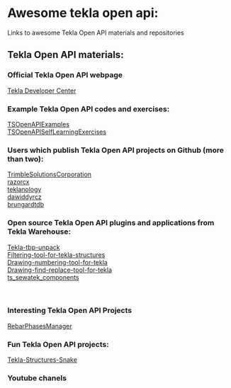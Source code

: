 # Awesome tekla open api:
Links to awesome Tekla Open API materials and repositories

## Tekla Open API materials:

### Official Tekla Open API webpage
[Tekla Developer Center](https://developer.tekla.com/)

### Example Tekla Open API codes and exercises:
[TSOpenAPIExamples](https://github.com/TrimbleSolutionsCorporation/TSOpenAPIExamples)  
[TSOpenAPISelfLearningExercises](https://github.com/TrimbleSolutionsCorporation/TSOpenAPISelfLearningExercises)  

### Users which publish Tekla Open API projects on Github (more than two):
[TrimbleSolutionsCorporation](https://github.com/TrimbleSolutionsCorporation)  
[razorcx](https://github.com/razorcx)  
[teklanology](https://github.com/teklanology)  
[dawiddyrcz](https://github.com/dawiddyrcz)  
[brungardtdb](https://github.com/brungardtdb)  

### Open source Tekla Open API plugins and applications from Tekla Warehouse:
[Tekla-tbp-unpack](https://github.com/dawiddyrcz/Tekla-tbp-unpack)  
[Filtering-tool-for-tekla-structures](https://github.com/dawiddyrcz/Filtering-tool-for-tekla-structures)  
[Drawing-numbering-tool-for-tekla](https://github.com/dawiddyrcz/Drawing-numbering-tool-for-tekla)  
[Drawing-find-replace-tool-for-tekla](https://github.com/dawiddyrcz/Drawing-find-replace-tool-for-tekla)  
[ts_sewatek_components](https://github.com/Vanhailkka/ts_sewatek_components)  
[]()  
[]()  
[]()  

### Interesting Tekla Open API Projects
[RebarPhasesManager](https://github.com/mateuszkrzeminski/RebarPhasesManager)  

### Fun Tekla Open API projects:
[Tekla-Structures-Snake](https://github.com/markusl/Tekla-Structures-Snake)  

### Youtube chanels 
[]()  
[]()  
[]()  



